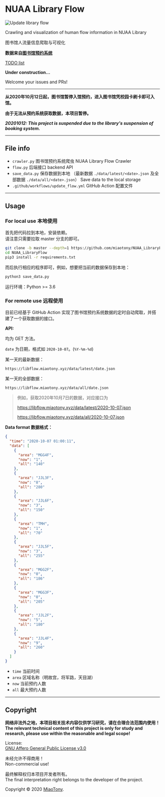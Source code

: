 # NUAA Library Flow

![Update library flow](https://github.com/miaotony/NUAA_LibraryFlow/workflows/Update%20library%20flow/badge.svg?event=schedule)

Crawling and visualization of human flow information in NUAA Library

图书馆人流量信息爬取与可视化

**数据来自[图书馆预约系统](http://kjcx.nuaa.edu.cn)**  

[TODO list](https://github.com/miaotony/NUAA_LibraryFlow/issues/1)  

**Under construction...**  

Welcome your issues and PRs!  

---  

**从2020年10月12日起，图书馆暂停入馆预约，进入图书馆凭校园卡刷卡即可入馆。**

**由于无法从预约系统获取数据，本项目暂停。**

***20201012: This project is suspended due to the library's suspension of booking system.***

---  

## File info

- `crawler.py`    图书馆预约系统爬虫 NUAA Library Flow Crawler  
- `flow.py`       后端接口 backend API  
- `save_data.py`  保存数据到本地 （最新数据 `./data/latest/<date>.json` 及全部数据 `./data/all/<date>.json`）  Save data to the local storage  
- `.github/workflows/update_flow.yml`  GitHub Action 配置文件  

---  

## Usage  

### For local use  本地使用 

首先把代码拉到本地，安装依赖。  
请注意只需要拉取 master 分支的即可。  

```bash
git clone -b master --depth=1 https://github.com/miaotony/NUAA_LibraryFlow.git
cd NUAA_LibraryFlow
pip3 install -r requirements.txt
```

而后执行相应的程序即可，例如，想要把当前的数据保存到本地：

```bash
python3 save_data.py
```

运行环境：Python >= 3.6  

### For remote use  远程使用

目前已经基于 GitHub Action 实现了图书馆预约系统数据的定时自动爬取，并搭建了一个获取数据的接口。  

**API:** 

均为 GET 方法。  

`date` 为日期，格式如 `2020-10-07`。(`%Y-%m-%d`)  

某一天的最新数据：  

`https://libflow.miaotony.xyz/data/latest/date.json`

某一天的全部数据：   

`https://libflow.miaotony.xyz/data/all/date.json`

> 例如，获取2020年10月7日的数据，对应接口为  
> 
> https://libflow.miaotony.xyz/data/latest/2020-10-07.json  
> 
> https://libflow.miaotony.xyz/data/all/2020-10-07.json  


**Data format 数据格式：**  

```json
{
  "time": "2020-10-07 01:00:11",
  "data": [
    {
      "area": "MGG4F",
      "now": "1",
      "all": "140"
    },
    {
      "area": "JJL3F",
      "now": "8",
      "all": "280"
    },
    {
      "area": "JJL6F",
      "now": "3",
      "all": "150"
    },
    {
      "area": "TMH",
      "now": "1",
      "all": "70"
    },
    {
      "area": "JJL5F",
      "now": "3",
      "all": "255"
    },
    {
      "area": "MGG2F",
      "now": "0",
      "all": "186"
    },
    {
      "area": "MGG3F",
      "now": "0",
      "all": "205"
    },
    {
      "area": "JJL2F",
      "now": "5",
      "all": "180"
    },
    {
      "area": "JJL4F",
      "now": "9",
      "all": "260"
    }
  ]
}
```
- `time`    当前时间  
- `area`    区域名称（明故宫，将军路，天目湖）  
- `now`     当前预约人数  
- `all`     最大预约人数  

---  

## Copyright

**网络非法外之地，本项目相关技术内容仅供学习研究，请在合理合法范围内使用！**  
**The relevant technical content of this project is only for study and research, please use within the reasonable and legal scope!**  

License:  
[GNU Affero General Public License v3.0](LICENSE)  

未经允许不得商用！  
Non-commercial use!  

最终解释权归本项目开发者所有。  
The final interpretation right belongs to the developer of the project.  

Copyright © 2020 [MiaoTony](https://github.com/miaotony).  